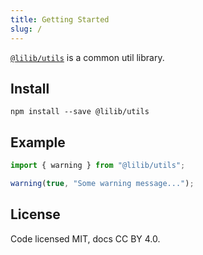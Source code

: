 ```yaml
---
title: Getting Started
slug: /
---
```


[`@lilib/utils`](https://www.npmjs.com/package/@lilib/utils) is a common util library.

## Install

```shell
npm install --save @lilib/utils
```

## Example

```ts
import { warning } from "@lilib/utils";

warning(true, "Some warning message...");
```

## License

Code licensed MIT, docs CC BY 4.0.
